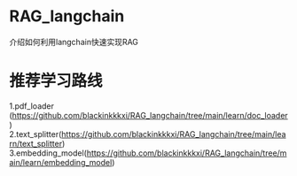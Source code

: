 # RAG_langchain
介绍如何利用langchain快速实现RAG  

# 推荐学习路线
1.pdf_loader (https://github.com/blackinkkkxi/RAG_langchain/tree/main/learn/doc_loader)
2.text_splitter(https://github.com/blackinkkkxi/RAG_langchain/tree/main/learn/text_splitter)
3.embedding_model(https://github.com/blackinkkkxi/RAG_langchain/tree/main/learn/embedding_model)

